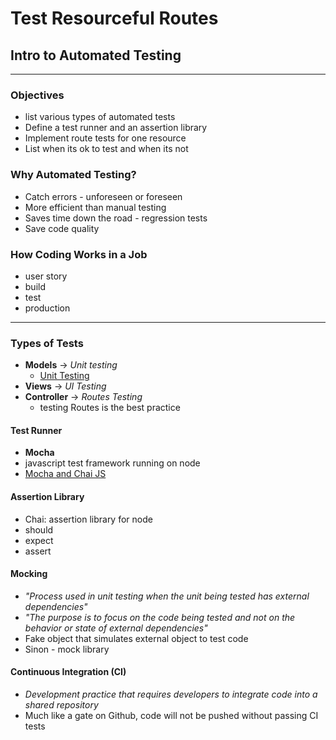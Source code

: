 # Test Resourceful Routes
## Intro to Automated Testing

---

### Objectives

- list various types of automated tests
- Define a test runner and an assertion library
- Implement route tests for one resource
- List when its ok to test and when its not

### Why Automated Testing?

- Catch errors - unforeseen or foreseen
- More efficient than manual testing
- Saves time down the road - regression tests
- Save code quality

### How Coding Works in a Job

- user story
- build
- test
- production

---

### Types of Tests

- **Models**     -> *Unit testing*
    - [Unit Testing](https://www.telerik.com/products/mocking/unit-testing.aspx "Haven't Read Yet")
- **Views**      -> *UI Testing*
- **Controller** -> *Routes Testing*
    - testing Routes is the best practice

#### Test Runner
- **Mocha**
- javascript test framework running on node
- [Mocha and Chai JS](https://www.youtube.com/watch?v=1MLof2r-q3o "Haven't Watched Yet")

#### Assertion Library
- Chai: assertion library for node
- should
- expect
- assert

#### Mocking
- *"Process used in unit testing when the unit being tested has external dependencies"*
- *"The purpose is to focus on the code being tested and not on the behavior or state of external dependencies"*
- Fake object that simulates external object to test code
- Sinon - mock library

#### Continuous Integration (CI)
- *Development practice that requires developers to integrate code into a shared repository*
- Much like a gate on Github, code will not be pushed without passing CI tests
